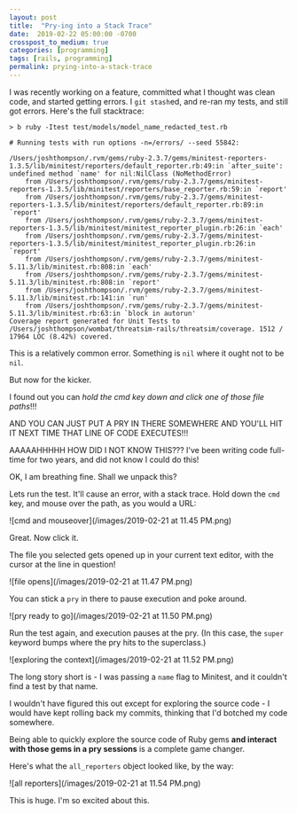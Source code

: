 ```yaml
---
layout: post
title:  "Pry-ing into a Stack Trace"
date:  2019-02-22 05:00:00 -0700
crosspost_to_medium: true
categories: [programming]
tags: [rails, programming]
permalink: prying-into-a-stack-trace
---
```


I was recently working on a feature, committed what I thought was clean code, and started getting errors. I `git stash`ed, and re-ran my tests, and still got errors. Here's the full stacktrace:

```
> b ruby -Itest test/models/model_name_redacted_test.rb

# Running tests with run options -n=/errors/ --seed 55842:

/Users/joshthompson/.rvm/gems/ruby-2.3.7/gems/minitest-reporters-1.3.5/lib/minitest/reporters/default_reporter.rb:49:in `after_suite': undefined method `name' for nil:NilClass (NoMethodError)
	from /Users/joshthompson/.rvm/gems/ruby-2.3.7/gems/minitest-reporters-1.3.5/lib/minitest/reporters/base_reporter.rb:59:in `report'
	from /Users/joshthompson/.rvm/gems/ruby-2.3.7/gems/minitest-reporters-1.3.5/lib/minitest/reporters/default_reporter.rb:89:in `report'
	from /Users/joshthompson/.rvm/gems/ruby-2.3.7/gems/minitest-reporters-1.3.5/lib/minitest/minitest_reporter_plugin.rb:26:in `each'
	from /Users/joshthompson/.rvm/gems/ruby-2.3.7/gems/minitest-reporters-1.3.5/lib/minitest/minitest_reporter_plugin.rb:26:in `report'
	from /Users/joshthompson/.rvm/gems/ruby-2.3.7/gems/minitest-5.11.3/lib/minitest.rb:808:in `each'
	from /Users/joshthompson/.rvm/gems/ruby-2.3.7/gems/minitest-5.11.3/lib/minitest.rb:808:in `report'
	from /Users/joshthompson/.rvm/gems/ruby-2.3.7/gems/minitest-5.11.3/lib/minitest.rb:141:in `run'
	from /Users/joshthompson/.rvm/gems/ruby-2.3.7/gems/minitest-5.11.3/lib/minitest.rb:63:in `block in autorun'
Coverage report generated for Unit Tests to /Users/joshthompson/wombat/threatsim-rails/threatsim/coverage. 1512 / 17964 LOC (8.42%) covered.
```

This is a relatively common error. Something is `nil` where it ought not to be `nil`. 

But now for the kicker. 

I found out you can _hold the cmd key down and click one of those file paths_!!!

AND YOU CAN JUST PUT A PRY IN THERE SOMEWHERE AND YOU'LL HIT IT NEXT TIME THAT LINE OF CODE EXECUTES!!!
<!--more-->

AAAAAHHHHH HOW DID I NOT KNOW THIS??? I've been writing code full-time for two years, and did not know I could do this!

OK, I am breathing fine. Shall we unpack this?

Lets run the test. It'll cause an error, with a stack trace. Hold down the `cmd` key, and mouse over the path, as you would a URL:

![cmd and mouseover](/images/2019-02-21 at 11.45 PM.png)

Great. Now click it. 

The file you selected gets opened up in your current text editor, with the cursor at the line in question!

![file opens](/images/2019-02-21 at 11.47 PM.png)

You can stick a `pry` in there to pause execution and poke around.

![pry ready to go](/images/2019-02-21 at 11.50 PM.png)

Run the test again, and execution pauses at the pry. (In this case, the `super` keyword bumps where the pry hits to the superclass.)

![exploring the context](/images/2019-02-21 at 11.52 PM.png)

The long story short is - I was passing a `name` flag to Minitest, and it couldn't find a test by that name. 

I wouldn't have figured this out except for exploring the source code - I would have kept rolling back my commits, thinking that I'd botched my code somewhere.

Being able to quickly explore the source code of Ruby gems **and interact with those gems in a pry sessions** is a complete game changer. 

Here's what the `all_reporters` object looked like, by the way:

![all reporters](/images/2019-02-21 at 11.54 PM.png)

This is huge. I'm so excited about this. 